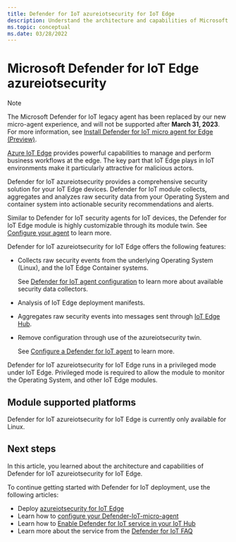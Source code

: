 ```yaml
---
title: Defender for IoT azureiotsecurity for IoT Edge
description: Understand the architecture and capabilities of Microsoft Defender for IoT azureiotsecurity for IoT Edge.
ms.topic: conceptual
ms.date: 03/28/2022
---
```


# Microsoft Defender for IoT Edge azureiotsecurity

> [!NOTE]
> The Microsoft Defender for IoT legacy agent has been replaced by our new micro-agent experience, and will not be supported after **March 31, 2023**. For more information, see [Install Defender for IoT micro agent for Edge (Preview)](how-to-install-micro-agent-for-edge.md).
>


[Azure IoT Edge](../../iot-edge/index.yml) provides powerful capabilities to manage and perform business workflows at the edge. The key part that IoT Edge plays in IoT environments make it particularly attractive for malicious actors.

Defender for IoT azureiotsecurity provides a comprehensive security solution for your IoT Edge devices. Defender for IoT module collects, aggregates and analyzes raw security data from your Operating System and container system into actionable security recommendations and alerts.

Similar to Defender for IoT security agents for IoT devices, the Defender for IoT Edge module is highly customizable through its module twin. See [Configure your agent](how-to-agent-configuration.md) to learn more.

Defender for IoT azureiotsecurity for IoT Edge offers the following features:

- Collects raw security events from the underlying Operating System (Linux), and the IoT Edge Container systems.

  See [Defender for IoT agent configuration](how-to-agent-configuration.md) to learn more about available security data collectors.

- Analysis of IoT Edge deployment manifests.

- Aggregates raw security events into messages sent through [IoT Edge Hub](../../iot-edge/iot-edge-runtime.md#iot-edge-hub).

- Remove configuration through use of the azureiotsecurity twin.

  See [Configure a Defender for IoT agent](how-to-agent-configuration.md) to learn more.

Defender for IoT azureiotsecurity for IoT Edge runs in a privileged mode under IoT Edge. Privileged mode is required to allow the module to monitor the Operating System, and other IoT Edge modules.

## Module supported platforms

Defender for IoT azureiotsecurity for IoT Edge is currently only available for Linux.

## Next steps

In this article, you learned about the architecture and capabilities of Defender for IoT azureiotsecurity for IoT Edge.

To continue getting started with Defender for IoT deployment, use the following articles:

- Deploy [azureiotsecurity for IoT Edge](how-to-deploy-edge.md)
- Learn how to [configure your Defender-IoT-micro-agent](how-to-agent-configuration.md)
- Learn how to [Enable Defender for IoT service in your IoT Hub](quickstart-onboard-iot-hub.md)
- Learn more about the service from the [Defender for IoT FAQ](resources-agent-frequently-asked-questions.md)
